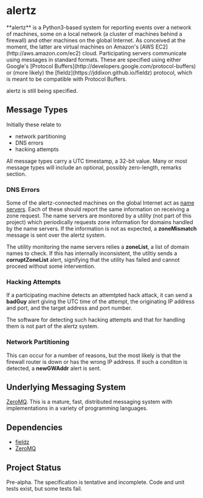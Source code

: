 <h1 class="libTop">alertz</h1>
**alertz** is a Python3-based system for reporting events over a
network of machines, some on a local network (a cluster of machines
behind a firewall) and other machines on the global Internet.  As
conceived at the moment, the latter are virtual machines on Amazon's
[AWS EC2](http://aws.amazon.com/ec2) cloud.  Participating servers communicate
using messages in standard formats.  These are specified using either
Google's
[Protocol Buffers](http://developers.google.com/protocol-buffers)
or (more likely) the
[fieldz](https://jddixon.github.io/fieldz)
protocol, which is meant to be compatible with Protocol Buffers.

alertz is still being specified.

## Message Types

Initially these relate to

* network partitioning
* DNS errors
* hacking attempts

All message types carry a UTC timestamp, a 32-bit value.  Many or most
message types will include an optional, possibly zero-length, remarks
section.

### DNS Errors

Some of the alertz-connected machines on the global Internet act as
[name servers](https://en.wikipedia.org/wiki/Name_server).
Each of these should report the same information on receiving a
zone request.  The name servers are monitored by a utility (not part of
this project) which periodically requests zone information for domains
handled by the name servers.  If the information is not as expected,
a **zoneMismatch** message is sent over the alertz system.

The utility monitoring the name servers relies a **zoneList**, a list
of domain names to check.  If this has internally inconsistent, the
utiltiy sends a **corruptZoneList** alert, signifying that the utility
has failed and cannot proceed without some intervention.

### Hacking Attempts

If a participating machine detects an attemtpted hack attack, it can
send a **badGuy** alert giving the UTC time of the attempt, the
originating IP address and port, and the target address and port number.

The software for detecting such hacking attempts and that for handling them
is not part of the alertz system.

### Network Partitioning

This can occur for a number of reasons, but the most likely is that
the firewall router is down or has the wrong IP address.  If such a
conditon is detected, a **newGWAddr** alert is sent.

## Underlying Messaging System

[ZeroMQ](http://zeromq.org).  This is a mature, fast, distributed
messaging system with implementations in a variety of programming
languages.

## Dependencies

* [fieldz](https://jddixon.github.io/fieldz)
* [ZeroMQ](http://zeromq.org)

## Project Status

Pre-alpha.  The specification is tentative and incomplete.  Code and unit
tests exist, but some tests fail.

